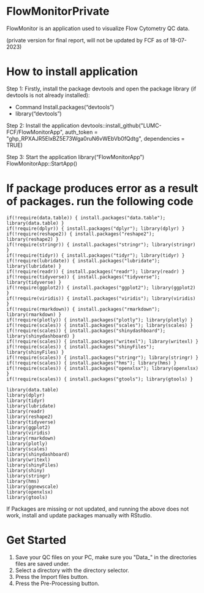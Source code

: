 # FlowMonitorPrivate
FlowMonitor is an application used to visualize Flow Cytometry QC data. 

(private version for final report, will not be updated by FCF as of 18-07-2023)

# How to install application 
Step 1: Firstly, install the package devtools and open the package library (if devtools is not already installed):
- Command Install.packages(“devtools”)
- library(“devtools”)

Step 2: Install the application 
devtools::install_github("LUMC-FCF/FlowMonitorApp", auth_token = "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", dependencies = TRUE) 

Step 3: Start the application 
library(“FlowMonitorApp”)
FlowMonitorApp::StartApp()

# If package produces error as a result of packages. run the following code 
```
if(!require(data.table)) { install.packages("data.table"); library(data.table) }
if(!require(dplyr)) { install.packages("dplyr"); library(dplyr) }
if(!require(reshape2)) { install.packages("reshape2"); library(reshape2) }
if(!require(stringr)) { install.packages("stringr"); library(stringr) }
if(!require(tidyr)) { install.packages("tidyr"); library(tidyr) }
if(!require(lubridate)) { install.packages("lubridate"); library(lubridate) }
if(!require(readr)) { install.packages("readr"); library(readr) }
if(!require(tidyverse)) { install.packages("tidyverse"); library(tidyverse) }
if(!require(ggplot2)) { install.packages("ggplot2"); library(ggplot2) }
if(!require(viridis)) { install.packages("viridis"); library(viridis) }
if(!require(rmarkdown)) { install.packages("rmarkdown"); library(rmarkdown) }
if(!require(plotly)) { install.packages("plotly"); library(plotly) }
if(!require(scales)) { install.packages("scales"); library(scales) }
if(!require(scales)) { install.packages("shinydashboard"); library(shinydashboard) }
if(!require(scales)) { install.packages("writexl"); library(writexl) }
if(!require(scales)) { install.packages("shinyFiles"); library(shinyFiles) }
if(!require(scales)) { install.packages("stringr"); library(stringr) }
if(!require(scales)) { install.packages("hms"); library(hms) }
if(!require(scales)) { install.packages("openxlsx"); library(openxlsx) }
if(!require(scales)) { install.packages("gtools"); library(gtools) }
```
```
library(data.table)
library(dplyr)
library(tidyr)
library(lubridate)
library(readr)
library(reshape2)
library(tidyverse)
library(ggplot2)
library(viridis)
library(rmarkdown)
library(plotly)
library(scales)
library(shinydashboard)
library(writexl)
library(shinyFiles)
library(shiny)
library(stringr)
library(hms)
library(ggnewscale)
library(openxlsx)
library(gtools)
```

If Packages are missing or not updated, and running the above does not work, install and update packages manually with RStudio.

# Get Started 
1. Save your QC files on your PC, make sure you "Data_" in the directories files are saved under. 
2. Select a directory with the directory selector.
3. Press the Import files button.
4. Press the Pre-Processing button. 
